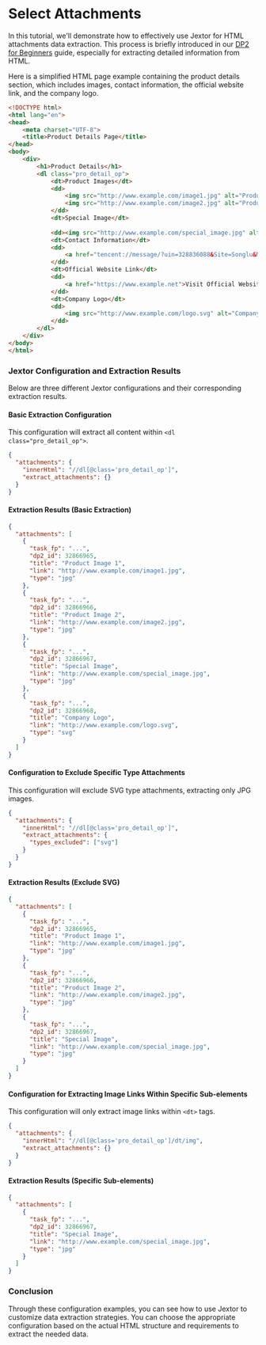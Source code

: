 #   Select Attachments

In this tutorial, we'll  demonstrate how to effectively use Jextor for HTML attachments data extraction. This process is briefly introduced in our [DP2 for Beginners](https://github.com/HzaCode/DP2-for-Beginners/blob/main/Jexter%20Configuration%EF%BC%9AExtracting%20Drug%20Information%20in%20'detail_step'.md) guide, especially for extracting detailed information from HTML. 

Here is a simplified HTML page example containing the product details section, which includes images, contact information, the official website link, and the company logo.

```html
<!DOCTYPE html>
<html lang="en">
<head>
    <meta charset="UTF-8">
    <title>Product Details Page</title>
</head>
<body>
    <div>
        <h1>Product Details</h1>
        <dl class="pro_detail_op">
            <dt>Product Images</dt>
            <dd>
                <img src="http://www.example.com/image1.jpg" alt="Product Image 1">
                <img src="http://www.example.com/image2.jpg" alt="Product Image 2">
            </dd>
            <dt>Special Image</dt>
        
            <dd><img src="http://www.example.com/special_image.jpg" alt="Special Image"></dd>
            <dt>Contact Information</dt>
            <dd>
                <a href="tencent://message/?uin=328836088&Site=Songlu&Menu=yes">Contact Us</a>
            </dd>
            <dt>Official Website Link</dt>
            <dd>
                <a href="https://www.example.net">Visit Official Website</a>
            </dd>
            <dt>Company Logo</dt>
            <dd>
                <img src="http://www.example.com/logo.svg" alt="Company Logo">
            </dd>
        </dl>
    </div>
</body>
</html>

```

### Jextor Configuration and Extraction Results
 Below are three different Jextor configurations and their corresponding extraction results.

#### Basic Extraction Configuration
This configuration will extract all content within `<dl class="pro_detail_op">`.

```json
{
  "attachments": {
    "innerHtml": "//dl[@class='pro_detail_op']",
    "extract_attachments": {}
  }
}
```

#### Extraction Results (Basic Extraction)
```json
{
  "attachments": [
    {
      "task_fp": "...",
      "dp2_id": 32866965,
      "title": "Product Image 1",
      "link": "http://www.example.com/image1.jpg",
      "type": "jpg"
    },
    {
      "task_fp": "...",
      "dp2_id": 32866966,
      "title": "Product Image 2",
      "link": "http://www.example.com/image2.jpg",
      "type": "jpg"
    },
    {
      "task_fp": "...",
      "dp2_id": 32866967,
      "title": "Special Image",
      "link": "http://www.example.com/special_image.jpg",
      "type": "jpg"
    },
    {
      "task_fp": "...",
      "dp2_id": 32866968,
      "title": "Company Logo",
      "link": "http://www.example.com/logo.svg",
      "type": "svg"
    }
  ]
}
```

#### Configuration to Exclude Specific Type Attachments
This configuration will exclude SVG type attachments, extracting only JPG images.

```json
{
  "attachments": {
    "innerHtml": "//dl[@class='pro_detail_op']",
    "extract_attachments": {
      "types_excluded": ["svg"]
    }
  }
}
```

#### Extraction Results (Exclude SVG)
```json
{
  "attachments": [
    {
      "task_fp": "...",
      "dp2_id": 32866965,
      "title": "Product Image 1",
      "link": "http://www.example.com/image1.jpg",
      "type": "jpg"
    },
    {
      "task_fp": "...",
      "dp2_id": 32866966,
      "title": "Product Image 2",
      "link": "http://www.example.com/image2.jpg",
      "type": "jpg"
    },
    {
      "task_fp": "...",
      "dp2_id": 32866967,
      "title": "Special Image",
      "link": "http://www.example.com/special_image.jpg",
      "type": "jpg"
    }
  ]
}
```

#### Configuration for Extracting Image Links Within Specific Sub-elements
This configuration will only extract image links within `<dt>` tags.

```json
{
  "attachments": {
    "innerHtml": "//dl[@class='pro_detail_op']/dt/img",
    "extract_attachments": {}
  }
}
```

#### Extraction Results (Specific Sub-elements)
```json
{
  "attachments": [
    {
      "task_fp": "...",
      "dp2_id": 32866967,
      "title": "Special Image",
      "link": "http://www.example.com/special_image.jpg",
      "type": "jpg"
    }
  ]
}
```

### Conclusion
Through these configuration examples, you can see how to use Jextor to customize data extraction strategies. You can choose the appropriate configuration based on the actual HTML structure and requirements to extract the needed data.

